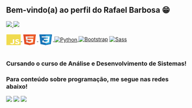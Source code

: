 ## Bem-vindo(a) ao perfil do Rafael Barbosa 😁

 <div>
   <a href="https://github.com/Rafaelbarbosa22">
   <img height="180em" src="https://github-readme-stats.vercel.app/api?username=Rafaelbarbosa22&show_icons=true&theme=tokyonight&include_all_commits=true&count_private=true"/>
   <img height="180em" src="https://github-readme-stats.vercel.app/api/top-langs/?username=Rafaelbarbosa22&layout=compact&langs_count=6&theme=tokyonight"/>

</div>
<div style="display: inline_block"><br>
  <img align="center" alt="Js" height="30" width="40" src="https://raw.githubusercontent.com/devicons/devicon/master/icons/javascript/javascript-plain.svg">
  <img align="center" alt="HTML" height="30" width="40" src="https://raw.githubusercontent.com/devicons/devicon/master/icons/html5/html5-original.svg">
  <img align="center" alt="CSS" height="30" width="40" src="https://raw.githubusercontent.com/devicons/devicon/master/icons/css3/css3-original.svg">
  <img align="center" alt="Python" height="30" width="40" src="https://cdn.jsdelivr.net/gh/devicons/devicon/icons/python/python-original.svg" />
  <a href="https://getbootstrap.com/" target="_blank" rel="noreferrer"><img src="https://raw.githubusercontent.com/danielcranney/readme-generator/main/public/icons/skills/bootstrap-colored.svg" width="40" height="30" alt="Bootstrap" /></a>
   <a href="https://sass-lang.com/" target="_blank" rel="noreferrer"><img src="https://sass-lang.com/assets/img/logos/logo-b6e1ef6e.svg" width="40" height="30" alt="Sass" /></a>
  
  
</div>
 
 <br>
 
  ### Cursando o curso de Análise e Desenvolvimento de Sistemas!
  ### Para conteúdo sobre programação, me segue nas redes abaixo!
  
 
<div> 
  
  <a href="https://instagram.com/rafaelsilva22_" target="_blank"><img src="https://img.shields.io/badge/-Instagram-%23E4405F?style=for-the-badge&logo=instagram&logoColor=white" target="_blank"></a> 
  <a href="https://www.linkedin.com/in/rafael-barbosa-378606240/" target="_blank"><img src="https://img.shields.io/badge/-LinkedIn-%230077B5?style=for-the-badge&logo=linkedin&logoColor=white" target="_blank"></a> 
  <a href = "mailto:rafaelnep2015@gmail.com"><img src="https://img.shields.io/badge/-Gmail-%23333?style=for-the-badge&logo=gmail&logoColor=white" target="_blank"></a>
 
 
</div>
